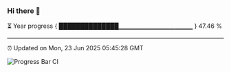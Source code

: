 ### Hi there 👋

⏳ Year progress { ██████████████▁▁▁▁▁▁▁▁▁▁▁▁▁▁▁▁ } 47.46 %

---

⏰ Updated on Mon, 23 Jun 2025 05:45:28 GMT

![Progress Bar CI](https://github.com/IshwaranRudhara/GIT-ACTION/workflows/Progress%20Bar%20CI/badge.svg)
